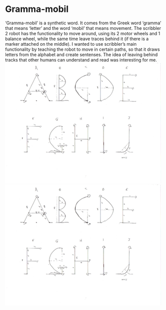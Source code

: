 # Gramma-mobil
‘Gramma-mobil’ is a synthetic word. It comes from the Greek word ‘gramma’ that means ‘letter’ and the word ‘mobil’ that means movement. The scribbler 2 robot has the functionality to move around, using its 2 motor wheels and 1 balance wheel, while the same time leave traces behind it (if there is a marker attached on the middle). I wanted to use scribbler’s main functionality by teaching the robot to move in certain paths, so that it draws letters from the alphabet and create sentenses. The idea of leaving behind tracks that other humans can understand and read was interesting for me.
![alt text](https://github.com/MariosGeorgiou/Gramma-mobil/blob/master/images/m1.jpeg) ![alt text](https://github.com/MariosGeorgiou/Gramma-mobil/blob/master/images/m1.jpeg)
